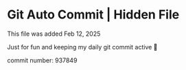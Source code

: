 # Git Auto Commit | Hidden File

This file was added Feb 12, 2025

Just for fun and keeping my daily git commit active 🤪

commit number: 937849
